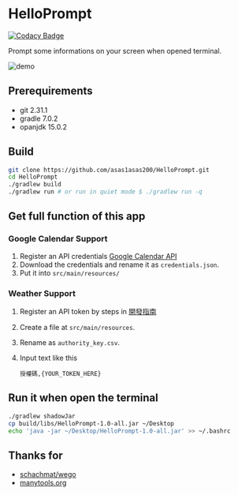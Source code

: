 # HelloPrompt

[![Codacy Badge](https://api.codacy.com/project/badge/Grade/2f022b61c14a433891b47ee329bc7900)](https://app.codacy.com/gh/asas1asas200/HelloPrompt?utm_source=github.com&utm_medium=referral&utm_content=asas1asas200/HelloPrompt&utm_campaign=Badge_Grade_Settings)

Prompt some informations on your screen when opened terminal.

![demo](https://i.imgur.com/ChaCjsi.png)

## Prerequirements

-   git 2.31.1
-   gradle 7.0.2
-   opanjdk 15.0.2

## Build

```sh
git clone https://github.com/asas1asas200/HelloPrompt.git
cd HelloPrompt
./gradlew build
./gradlew run # or run in quiet mode $ ./gradlew run -q 
```

## Get full function of this app

### Google Calendar Support

1.  Register an API credentials [Google Calendar API](https://console.cloud.google.com/marketplace/product/google/calendar-json.googleapis.com)
2.  Download the credentials and rename it as `credentials.json`.
3.  Put it into `src/main/resources/`

### Weather Support

1.  Register an API token by steps in [開發指南](https://opendata.cwb.gov.tw/devManual/insrtuction)

2.  Create a file at `src/main/resources`.

3.  Rename as `authority_key.csv`.

4.  Input text like this
    ```csv
    授權碼,{YOUR_TOKEN_HERE}
    ```

## Run it when open the terminal

```sh
./gradlew shadowJar
cp build/libs/HelloPrompt-1.0-all.jar ~/Desktop
echo 'java -jar ~/Desktop/HelloPrompt-1.0-all.jar' >> ~/.bashrc
```

## Thanks for

-   [schachmat/wego](https://github.com/schachmat/wego)
-   [manytools.org](https://manytools.org/hacker-tools/ascii-banner/)
